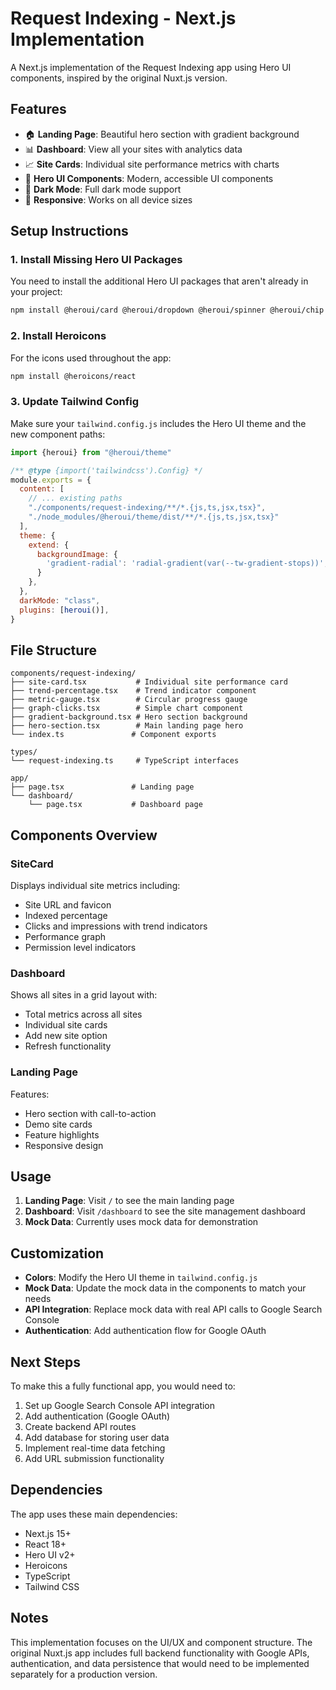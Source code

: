# Request Indexing - Next.js Implementation

A Next.js implementation of the Request Indexing app using Hero UI components, inspired by the original Nuxt.js version.

## Features

- 🏠 **Landing Page**: Beautiful hero section with gradient background
- 📊 **Dashboard**: View all your sites with analytics data
- 📈 **Site Cards**: Individual site performance metrics with charts
- 🎨 **Hero UI Components**: Modern, accessible UI components
- 🌙 **Dark Mode**: Full dark mode support
- 📱 **Responsive**: Works on all device sizes

## Setup Instructions

### 1. Install Missing Hero UI Packages

You need to install the additional Hero UI packages that aren't already in your project:

```bash
npm install @heroui/card @heroui/dropdown @heroui/spinner @heroui/chip @heroui/tooltip
```

### 2. Install Heroicons

For the icons used throughout the app:

```bash
npm install @heroicons/react
```

### 3. Update Tailwind Config

Make sure your `tailwind.config.js` includes the Hero UI theme and the new component paths:

```js
import {heroui} from "@heroui/theme"

/** @type {import('tailwindcss').Config} */
module.exports = {
  content: [
    // ... existing paths
    "./components/request-indexing/**/*.{js,ts,jsx,tsx}",
    "./node_modules/@heroui/theme/dist/**/*.{js,ts,jsx,tsx}"
  ],
  theme: {
    extend: {
      backgroundImage: {
        'gradient-radial': 'radial-gradient(var(--tw-gradient-stops))',
      }
    },
  },
  darkMode: "class",
  plugins: [heroui()],
}
```

## File Structure

```
components/request-indexing/
├── site-card.tsx           # Individual site performance card
├── trend-percentage.tsx    # Trend indicator component
├── metric-gauge.tsx        # Circular progress gauge
├── graph-clicks.tsx        # Simple chart component
├── gradient-background.tsx # Hero section background
├── hero-section.tsx        # Main landing page hero
└── index.ts               # Component exports

types/
└── request-indexing.ts     # TypeScript interfaces

app/
├── page.tsx               # Landing page
└── dashboard/
    └── page.tsx           # Dashboard page
```

## Components Overview

### SiteCard
Displays individual site metrics including:
- Site URL and favicon
- Indexed percentage
- Clicks and impressions with trend indicators
- Performance graph
- Permission level indicators

### Dashboard
Shows all sites in a grid layout with:
- Total metrics across all sites
- Individual site cards
- Add new site option
- Refresh functionality

### Landing Page
Features:
- Hero section with call-to-action
- Demo site cards
- Feature highlights
- Responsive design

## Usage

1. **Landing Page**: Visit `/` to see the main landing page
2. **Dashboard**: Visit `/dashboard` to see the site management dashboard
3. **Mock Data**: Currently uses mock data for demonstration

## Customization

- **Colors**: Modify the Hero UI theme in `tailwind.config.js`
- **Mock Data**: Update the mock data in the components to match your needs
- **API Integration**: Replace mock data with real API calls to Google Search Console
- **Authentication**: Add authentication flow for Google OAuth

## Next Steps

To make this a fully functional app, you would need to:

1. Set up Google Search Console API integration
2. Add authentication (Google OAuth)
3. Create backend API routes
4. Add database for storing user data
5. Implement real-time data fetching
6. Add URL submission functionality

## Dependencies

The app uses these main dependencies:
- Next.js 15+
- React 18+
- Hero UI v2+
- Heroicons
- TypeScript
- Tailwind CSS

## Notes

This implementation focuses on the UI/UX and component structure. The original Nuxt.js app includes full backend functionality with Google APIs, authentication, and data persistence that would need to be implemented separately for a production version.